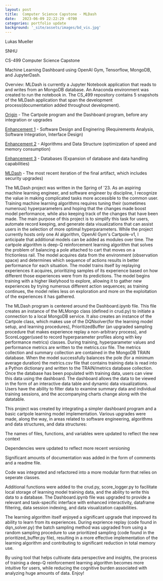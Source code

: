```yaml
---
layout: post
title:  Computer Science Capstone - MLDash
date:   2023-06-09 22:22:29 -0700
categories: portfolio update
background: '_site/assets/images/bd_vis.jpg'
---
```

<bd>Lukas Mueller</bd>

<bd>SNHU</bd>

<bd>CS-499 Computer Science Capstone</bd>

<bd>Machine Learning Dashboard using OpenAI Gym, Tensorflow, MongoDB, and JupyterDash.</bd>

Overviev: MLDash is currently a Jupyter Notebook application that reads to and writes from an MongoDB database. 
An Anaconda environment was created to run the notebook in. The CS_499 repository contains 5 snapshots of the MLDash
application that span the development process(documentation added throughout development).

[Origin][ml-origin] - The Cartpole program and the Dashboard program, before any integration or upgrades

[Enhancement 1][ml-enhancea] - Software Design and Enginering (Requirements Analysis, Software Integration, Interface Design)

[Enhancement 2][ml-enhanceb] - Algorithms and Data Structure (optimization of speed and memory consumption)

[Enhancement 3][ml-enhancec] - Databases (Expansion of database and data handling capabilities)

[MLDash][ml-enhanced] - The most recent iteration of the final artifact, which includes security upgrades)


The MLDash project was written in the Spring of '23. As an aspiring machine learning engineer, 
and software engineer by discipline, I recognize the value in making complicated tasks more accessible to the common
user. Training machine learning algorithms requires tuning their (sometimes numerous) hyperparameters and hoping
that the changes made boost model performance, while also keeping track of the changes that have been made.
The main purpose of this project is to simplify this task for users, automate record keeping, and generate data
visualizations that can assist users in the selection of more optimal hyperparameters. While the project currently
hosts only one AI algorithm, OpenAI Gym's Cartpole-v1, I anticipate that additional models can be added as modules
over time. The cartpole algorithm is deep-Q reinforcement learning algorithm that solves the problem of balancing
a pole attached to cart that moves on a frictionless rail. The model acquires data from the environment
(observation space) and determines which sequence of actions results in better performance for each situation. 
The model trains itself by replaying experiences it acquires, prioritizing samples of its experience based on how 
different those experiences were from its predictions. The model begins training with a higher likelyhood to explore,
allowing it to gather new experiences by trying numerous different action sequences; as training continues, the model
relies less on exploration and more on the exploitation of the experiences it has gathered. 

The MLDash program is centered around the Dashboard.ipynb file. This file creates an instance of the MLMongo class 
(defined in crud.py) to initiate a connection to a local MongoDB service. It also creates an instance of the Cartpole 
class, which makes use of the DQNsolver(for the learning model setup, and learning procedures), PrioritizedBuffer
(an upgraded sampling procedure that makes experience replay a non-arbitrary process), and ScoreLogger(used to record 
hyperparameter profiles along with key performance metrics) classes. During training, hyperparameter values and performance 
metrics are written to the metrics.csv file. The metrics collection and summary collection are contained in the MongoDB 
TRAIN database. When the model successfully balances the pole (for a minimum average duration) the metrics.csv file that 
contains training data is read into a Python dictionary and written to the TRAIN/metrics database collection. Once the 
database has been populated with training data, users can view this data using the dashboard. The dashboard allows the 
data to be viewed in the form of an interactive data table and dynamic data visualizations. Users have the ability to 
filter data to examine summary data and individual training sessions, and the accompanying charts change along with the 
datatable.

This project was created by integrating a simpler dashboard program and a basic cartpole learning model implementation.
Various upgrades were made, along the way, in areas related to software engineering, algorithms and data structures,
and data structures:

The names of files, functions, and variables were updated to reflect the new context

Dependencies were updated to reflect more recent versioning

Significant amounts of documentation was added in the form of comments and a readme file.

Code was integrated and refactored into a more modular form that relies on seperate classes.

Additional functions were added to the crud.py, score_logger.py to facilitate local storage of learning model training
data, and the ability to write this data to a database. The Dashboard.ipynb file was upgraded to provide a relevant 
and task-specific interface with enhanced interactivity, dataframe filtering, data session indexing, and data 
visualization capabilities.

The learning algorithm itself enjoyed a significant upgrade that improved its ability to learn from its experiences.
During exprience replay (code found in dqn_solver.py) the batch sampling method was upgraded from using a random
sampling procedure to use prioritized sampling (code found in the prioritized_buffer.py file), resulting in a more
effective implementation of the learning algorithm and contributing to significant reduction in total memory use. 

By using tool that helps cultivate data perspective and insights, the process of training a deep-Q reinforcement
learning algorithm becomes more intuitive for users, while reducing the cognitive burden associated with analyzing
huge amounts of data. Enjoy!

[MLDash on Github]: [ml-dash]
[README on GitGub]: [read-me]

[read-me]: https://github.com/lumutek/lumutek.github.io/blob/main/README.md
[ml-dash]: https://github.com/lumutek/CS-499/
[ml-origin]: https://github.com/lumutek/lumutek.github.io/tree/main/MLDash/1-Origin
[ml-enhancea]: https://github.com/lumutek/lumutek.github.io/tree/main/MLDash/2-Enhancement_1_Software_Design_and_Engineering
[ml-enhanceb]: https://github.com/lumutek/lumutek.github.io/tree/main/MLDash/3-Enhancement_2_Algorithms_and_Data_Structure
[ml-enhancec]: https://github.com/lumutek/lumutek.github.io/tree/main/MLDash/4-Enhancement_3_Databases
[ml-enhanced]: https://github.com/lumutek/lumutek.github.io/tree/main/MLDash/5-MLDash

